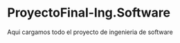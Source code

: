 ProyectoFinal-Ing.Software
==========================

Aqui cargamos todo el proyecto de ingenieria de software
